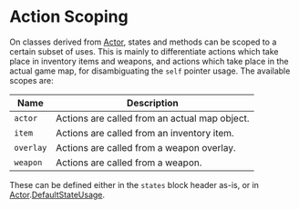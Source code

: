 # Action Scoping

On classes derived from [Actor], states and methods can be scoped to a
certain subset of uses. This is mainly to differentiate actions which
take place in inventory items and weapons, and actions which take
place in the actual game map, for disambiguating the `self` pointer
usage. The available scopes are:

| Name      | Description                                   |
| ----      | -----------                                   |
| `actor`   | Actions are called from an actual map object. |
| `item`    | Actions are called from an inventory item.    |
| `overlay` | Actions are called from a weapon overlay.     |
| `weapon`  | Actions are called from a weapon.             |

These can be defined either in the `states` block header as-is, or in
[Actor].[DefaultStateUsage].

[Actor]: ../Api/Base/Actor.md
[DefaultStateUsage]: ../Api/Base/Actor.md#memb-DefaultStateUsage
